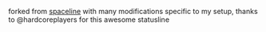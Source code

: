 forked from [spaceline](https://github.com/hardcoreplayers/spaceline.vim) with many modifications specific to my setup, thanks to @hardcoreplayers for this awesome statusline
